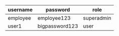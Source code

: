|username  |   password    |  role   |
| -------- | ------------ | -------- |
|employee  | employee123 | superadmin|
|user1     |bigpassword123 | user    |

